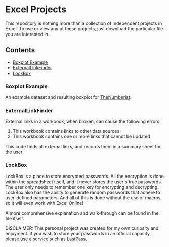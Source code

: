 # Excel Projects

This repository is nothing more than a collection of independent projects in Excel. To use or view 
any of these projects, just download the particular file you are interested in.

## Contents

* [Boxplot Example](#boxplot-example)
* [ExternalLinkFinder](#externallinkfinder)
* [LockBox](#lockbox)

### Boxplot Example

An example dataset and resulting boxplot for [TheNumberist](https://thenumberist.wordpress.com/2018/02/19/how-to-make-a-boxplot-in-excel/).

### ExternalLinkFinder

External links in a workbook, when broken, can cause the following errors:

1. This workbook contains links to other data sources
2. This workbook contains one or more links that cannot be updated

This code finds all external links, and records them in a summary sheet for the user

### LockBox

LockBox is a place to store encrypted passwords. All the encryption is done within the spreadsheet
itself, and it never stores the user's true passwords. The user only needs to remember one key for 
encrypting and decrypting. LockBox also has the ability to generate random passwords that adhere 
to user-defined parameters. And all of this is done without the use of macros, so it will even work
with Excel Online!

A more comprehensive explanation and walk-through can be found in the file itself.

DISCLAIMER: This personal project was created for my own curiosity and enjoyment. If you 
wish to store your passwords in an official capacity, please use a service such as 
[LastPass](https://www.lastpass.com/).
